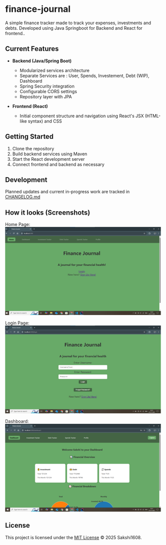 # finance-journal
A simple finance tracker made to track your expenses, investments and debts. Developed using Java Springboot for Backend and React for frontend..


## Current Features

- **Backend (Java/Spring Boot)**
  - Modularized services architecture
  - Separate Services are : User, Spends, Investement, Debt (WIP), Dashboard
  - Spring Security integration
  - Configurable CORS settings
  - Repository layer with JPA

- **Frontend (React)**
  - Initial component structure and navigation using React's JSX (HTML-like syntax) and CSS


## Getting Started

1. Clone the repository
2. Build backend services using Maven
3. Start the React development server
4. Connect frontend and backend as necessary

## Development

Planned updates and current in-progress work are tracked in [CHANGELOG.md](./CHANGELOG.md)


## How it looks (Screenshots)

Home Page:
![Home Page](./images/Home.png)

Login Page:
![Login Page](./images/login.png)

Dashboard:
![Dashboard](./images/Dashboard.png)


## License

This project is licensed under the [MIT License](./LICENSE) © 2025 Sakshi1608.


